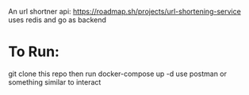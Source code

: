 An url shortner api:
https://roadmap.sh/projects/url-shortening-service
uses redis and go as backend
# To Run:
git clone this repo
then run docker-compose up -d
use postman or something similar to interact

